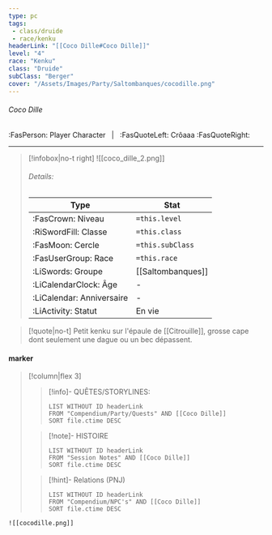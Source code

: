 ```yaml
---
type: pc
tags:
 - class/druide
 - race/kenku
headerLink: "[[Coco Dille#Coco Dille]]"
level: "4"
race: "Kenku"
class: "Druide"
subClass: "Berger"
cover: "/Assets/Images/Party/Saltombanques/cocodille.png"
---
```


###### Coco Dille
:FasPerson: Player Character &nbsp; | &nbsp; :FasQuoteLeft: Crôaaa :FasQuoteRight:
___
> [!infobox|no-t right]
> ![[coco_dille_2.png]]
> ###### Details:
> | Type | Stat |
> | ---- | ---- |
> | :FasCrown: Niveau   | `=this.level` |
> | :RiSwordFill: Classe |  `=this.class`|
> | :FasMoon: Cercle |  `=this.subClass`|
> |  :FasUserGroup: Race |  `=this.race`|
> |  :LiSwords: Groupe |  [[Saltombanques]] |
> |  :LiCalendarClock: Âge | - |
> |  :LiCalendar: Anniversaire | - |
> | :LiActivity: Statut | En vie |

> [!quote|no-t]
> Petit kenku sur l'épaule de [[Citrouille]], grosse cape dont seulement une dague ou un bec dépassent.
 
#### marker
> [!column|flex 3]
>> [!info]- QUÊTES/STORYLINES:
>>```dataview
>>LIST WITHOUT ID headerLink
>>FROM "Compendium/Party/Quests" AND [[Coco Dille]]
>>SORT file.ctime DESC
>
>>[!note]- HISTOIRE
>>```dataview
>>LIST WITHOUT ID headerLink
>>FROM "Session Notes" AND [[Coco Dille]]
>>SORT file.ctime DESC
>
>>[!hint]- Relations (PNJ)
>>```dataview
>>LIST WITHOUT ID headerLink
>>FROM "Compendium/NPC's" AND [[Coco Dille]]
>>SORT file.ctime DESC
>>
```image-layout-masonry-3
![[cocodille.png]]

```